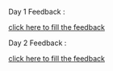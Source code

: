 
Day 1 Feedback :

[click here to fill the feedback](https://forms.office.com/Pages/ResponsePage.aspx?id=lwcinDfD-EmwhqmiSXn3KJPa_IlDXBNLpxQ0H5ZRyFFUMFgyUkhZQVEzQ0tTSVc2MUY2TFExTENaQSQlQCNjPTEu)


Day 2 Feedback :

[click here to fill the feedback](https://forms.office.com/Pages/ResponsePage.aspx?id=lwcinDfD-EmwhqmiSXn3KJPa_IlDXBNLpxQ0H5ZRyFFUMlAxTTVROFY5SUpXUFJaWUhETjI3TEZQRCQlQCNjPTEu)